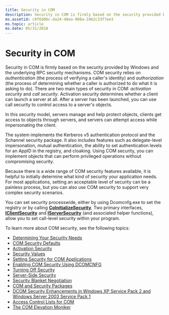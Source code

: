 ```yaml
---
title: Security in COM
description: Security in COM is firmly based on the security provided by Windows and the underlying RPC security mechanisms.
ms.assetid: c9f6d06c-da24-48ea-908a-2462c33f7ee3
ms.topic: article
ms.date: 05/31/2018
---
```


# Security in COM

Security in COM is firmly based on the security provided by Windows and the underlying RPC security mechanisms. COM security relies on *authentication* (the process of verifying a caller's identity) and *authorization* (the process of determining whether a caller is authorized to do what it is asking to do). There are two main types of security in COM: *activation security* and *call security*. Activation security determines whether a client can launch a server at all. After a server has been launched, you can use call security to control access to a server's objects.

In this security model, servers manage and help protect objects, clients get access to objects through servers, and servers can attempt access while impersonating the client.

The system implements the Kerberos v5 authentication protocol and the Schannel security package. It also includes features such as delegate-level impersonation, mutual authentication, the ability to set authentication levels for an AppID in the registry, and cloaking. Using COM security, you can implement objects that can perform privileged operations without compromising security.

Because there is a wide range of COM security features available, it is helpful to initially determine what kind of security your application needs. For most applications, setting an acceptable level of security can be a painless process, but you can also use COM security to support very complex security scenarios.

You can set security processwide, either by using Dcomcnfg.exe to set the registry or by calling [**CoInitializeSecurity**](/windows/desktop/api/combaseapi/nf-combaseapi-coinitializesecurity). Two primary interfaces, [**IClientSecurity**](/windows/desktop/api/ObjIdl/nn-objidl-iclientsecurity) and [**IServerSecurity**](/windows/win32/api/objidlbase/nn-objidlbase-iserversecurity) (and associated helper functions), allow you to set call-level security within your program.

To learn more about COM security, see the following topics:

-   [Determining Your Security Needs](determining-your-security-needs.md)
-   [COM Security Defaults](com-security-defaults.md)
-   [Activation Security](activation-security.md)
-   [Security Values](security-values.md)
-   [Setting Security for COM Applications](setting-security-for-com-applications.md)
-   [Enabling COM Security Using DCOMCNFG](enabling-com-security-using-dcomcnfg.md)
-   [Turning Off Security](turning-off-security.md)
-   [Server-Side Security](server-side-security.md)
-   [Security Blanket Negotiation](security-blanket-negotiation.md)
-   [COM and Security Packages](com-and-security-packages.md)
-   [DCOM Security Enhancements in Windows XP Service Pack 2 and Windows Server 2003 Service Pack 1](dcom-security-enhancements-in-windows-xp-service-pack-2-and-windows-server-2003-service-pack-1.md)
-   [Access Control Lists for COM](access-control-lists-for-com.md)
-   [The COM Elevation Moniker](the-com-elevation-moniker.md)

 

 